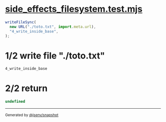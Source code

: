 # [side_effects_filesystem.test.mjs](../../side_effects_filesystem.test.mjs)

```js
writeFileSync(
  new URL("./toto.txt", import.meta.url),
  "4_write_inside_base",
);
```

# 1/2 write file "./toto.txt"

```txt
4_write_inside_base
```

# 2/2 return

```js
undefined
```
---

<sub>
  Generated by <a href="https://github.com/jsenv/core/tree/main/packages/independent/snapshot">@jsenv/snapshot</a>
</sub>